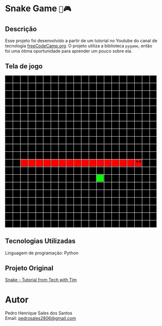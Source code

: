 # Snake Game `🐍🎮`
## Descrição
Esse projeto foi desenvolvido a partir de um tutorial no Youtube do canal de tecnologia [freeCodeCamp.org](https://www.youtube.com/@freecodecamp/featured). O projeto utiliza a biblioteca `pygame`, então foi uma ótima oportunidade para aprender um pouco sobre ela.

## Tela de jogo
![imagem do jogo](images/snake-game-pic-one.png)
  
## Tecnologias Utilizadas
Linguagem de programação: Python <br>

## Projeto Original
[Snake - Tutorial from Tech with Tim](https://youtu.be/XGf2GcyHPhc?si=rhZk_stH4SxcSkC7&t=2739)

# Autor
Pedro Henrique Sales dos Santos <br>
Email: pedrosales2806@gmail.com
